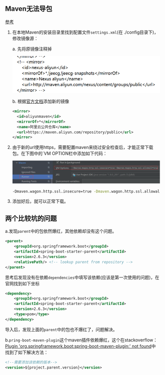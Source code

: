 ## Maven无法导包

[参考](https://blog.csdn.net/HeyWeCome/article/details/104543411)

1. 在本地Maven的安装目录里找到配置文件`settings.xml`(在 ./config目录下)，修改镜像源：

   a. 先将原镜像注释掉

   <img src="Maven无法导包.assets/image-20220220201902172.png" alt="image-20220220201902172" style="zoom:80%;" />

   b. 根据[官方文档](https://developer.aliyun.com/mvn/guide)添加新的镜像

   ```xml
   <mirror>
     <id>aliyunmaven</id>
     <mirrorOf>*</mirrorOf>
     <name>阿里云公共仓库</name>
     <url>https://maven.aliyun.com/repository/public</url>
   </mirror>
   ```

2. 由于新的url使用https，需要配置maven来绕过安全检查后，才能正常下载包。在下图中的`VM OPTION栏中添加如下代码：

   <img src="Maven无法导包.assets/image-20220220202506410.png" alt="image-20220220202506410" style="zoom:80%;" />

   ```cmd
   -Dmaven.wagon.http.ssl.insecure=true -Dmaven.wagon.http.ssl.allowall=true
   
   ```

3. 添加好后，就可以正常下载。

   
   
## 两个比较坑的问题

   a.发现`parent`中的包依然爆红，其他依赖却没有这个问题。

   ```xml
   <parent>
       <groupId>org.springframework.boot</groupId>
       <artifactId>spring-boot-starter-parent</artifactId>
       <version>2.6.3</version>
       <relativePath/> <!-- lookup parent from repository -->
   </parent>
   ```

   思考后发现没有在依赖`dependencies`中填写该依赖(应该是第一次使用的问题)，在官网找到如下坐标

   ```xml
   <dependency>
       <groupId>org.springframework.boot</groupId>
       <artifactId>spring-boot-starter-parent</artifactId>
       <version>2.6.3</version>
       <type>pom</type>
   </dependency>
   ```

   导入后，发现上面的`parent`中的包也不爆红了，问题解决。

   b.`pring-boot-maven-plugin`这个maven插件依赖爆红，这个在stackoverflow：[Plugin 'org.springframework.boot:spring-boot-maven-plugin:' not found](https://stackoverflow.com/questions/64639836/plugin-org-springframework-bootspring-boot-maven-plugin-not-found)中找到了如下解决方法：

   ```xml
   <!--需要添加该依赖的版本-->
   <version>${project.parent.version}</version>
   ```

   

